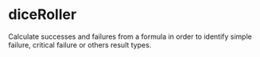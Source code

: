 # diceRoller
Calculate successes and failures from a formula in order to identify simple failure, critical failure or others result types.